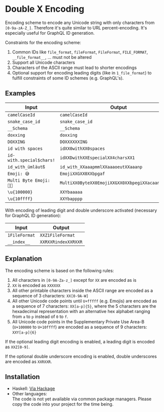 # Double X Encoding

Encoding scheme to encode any Unicode string
with only characters from `[0-9a-zA-Z_]`.
Therefore it's quite similar to URL percent-encoding.
It's especially useful for GraphQL ID generation.

Constraints for the encoding scheme:

1. Common IDs like `file_format`, `fileFormat`, `FileFormat`,
    `FILE_FORMAT`, `__file_format__`, … must not be altered
1. Support all Unicode characters
1. Characters of the ASCII range must lead to shorter encodings
1. Optional support for encoding leading digits (like in `1_file_format`)
    to fulfill constraints of some ID schemes (e.g. GraphQL's).


## Examples

Input | Output
------|-------
`camelCaseId` | `camelCaseId`
`snake_case_id` | `snake_case_id`
`__Schema` | `__Schema`
`doxxing` | `doxxing`
`DOXXING` | `DOXXXXXXING`
`id with spaces` | `idXX0withXX0spaces`
`id-with.special$chars!` | `idXXDwithXXEspecialXX4charsXX1`
`id_with_ümläutß` | `id_with_XXaaapmmlXXaaaoeutXXaaanp`
`Emoji: 😅` | `EmojiXXGXX0XXbpgaf`
`Multi Byte Emoji: 👨‍🦲` | `MultiXX0ByteXX0EmojiXXGXX0XXbpegiXXacaanXXbpjlc`
`\u{100000}` | `XXYbaaaaa`
`\u{10ffff}` | `XXYbapppp`

With encoding of leading digit and double underscore activated
(necessary for GraphQL ID generation):

Input | Output
------|-------
`1FileFormat` | `XXZ1FileFormat`
`__index__` | `XXRXXRindexXXRXXR`


## Explanation

The encoding scheme is based on the following rules:

1. All characters in `[0-9A-Za-z_]` except for `XX` are encoded as is
1. `XX` is encoded as `XXXXXX`
1. All other printable characters inside the ASCII range
    are encoded as a sequence of 3 characters: `XX[0-9A-W]`
1. All other Unicode code points until `U+fffff` (e.g. Emojis)
    are encoded as a sequence of 7 characters:
    `XX[a-p]{5}`, where the 5 characters are the hexadecimal representation
    with an alternative hex alphabet ranging from
    `a` to `p` instead of `0` to `f`.
1. All Unicode code points in the Supplementary Private Use Area-B
    (`U+100000` to `U+10ffff`) are encoded as a sequence of 9 characters:
    `XXY[a-p]{6}`

If the optional leading digit encoding is enabled,
a leading digit is encoded as `XXZ[0-9]`.

If the optional double underscore encoding is enabled,
double underscores are encoded as `XXRXXR`.


## Installation

- Haskell: [Via Hackage](https://hackage.haskell.org/package/double-x-encoding)
- Other languages: \
    The code is not yet available via common package managers.
    Please copy the code into your project for the time being.
